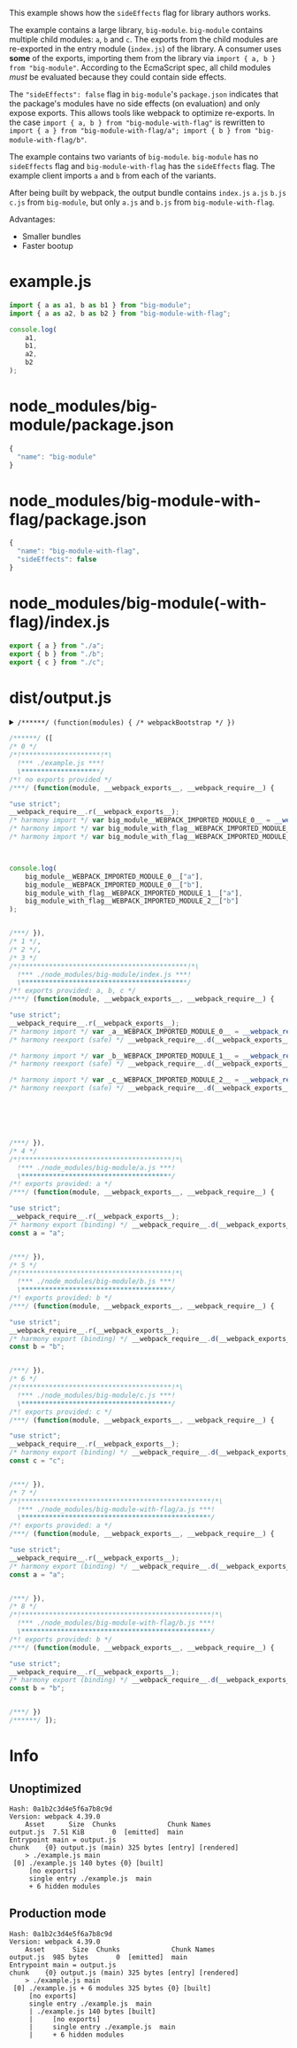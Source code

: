This example shows how the `sideEffects` flag for library authors works.

The example contains a large library, `big-module`. `big-module` contains multiple child modules: `a`, `b` and `c`. The exports from the child modules are re-exported in the entry module (`index.js`) of the library. A consumer uses **some** of the exports, importing them from the library via `import { a, b } from "big-module"`. According to the EcmaScript spec, all child modules _must_ be evaluated because they could contain side effects.

The `"sideEffects": false` flag in `big-module`'s `package.json` indicates that the package's modules have no side effects (on evaluation) and only expose exports. This allows tools like webpack to optimize re-exports. In the case `import { a, b } from "big-module-with-flag"` is rewritten to `import { a } from "big-module-with-flag/a"; import { b } from "big-module-with-flag/b"`.

The example contains two variants of `big-module`. `big-module` has no `sideEffects` flag and `big-module-with-flag` has the `sideEffects` flag. The example client imports `a` and `b` from each of the variants.

After being built by webpack, the output bundle contains `index.js` `a.js` `b.js` `c.js` from `big-module`, but only `a.js` and `b.js` from `big-module-with-flag`.

Advantages:

- Smaller bundles
- Faster bootup

# example.js

```javascript
import { a as a1, b as b1 } from "big-module";
import { a as a2, b as b2 } from "big-module-with-flag";

console.log(
	a1,
	b1,
	a2,
	b2
);
```

# node_modules/big-module/package.json

```javascript
{
  "name": "big-module"
}
```

# node_modules/big-module-with-flag/package.json

```javascript
{
  "name": "big-module-with-flag",
  "sideEffects": false
}
```

# node_modules/big-module(-with-flag)/index.js

```javascript
export { a } from "./a";
export { b } from "./b";
export { c } from "./c";
```

# dist/output.js

<details><summary><code>/******/ (function(modules) { /* webpackBootstrap */ })</code></summary>

```javascript
/******/ (function(modules) { // webpackBootstrap
/******/ 	// The module cache
/******/ 	var installedModules = {};
/******/
/******/ 	// The require function
/******/ 	function __webpack_require__(moduleId) {
/******/
/******/ 		// Check if module is in cache
/******/ 		if(installedModules[moduleId]) {
/******/ 			return installedModules[moduleId].exports;
/******/ 		}
/******/ 		// Create a new module (and put it into the cache)
/******/ 		var module = installedModules[moduleId] = {
/******/ 			i: moduleId,
/******/ 			l: false,
/******/ 			exports: {}
/******/ 		};
/******/
/******/ 		// Execute the module function
/******/ 		modules[moduleId].call(module.exports, module, module.exports, __webpack_require__);
/******/
/******/ 		// Flag the module as loaded
/******/ 		module.l = true;
/******/
/******/ 		// Return the exports of the module
/******/ 		return module.exports;
/******/ 	}
/******/
/******/
/******/ 	// expose the modules object (__webpack_modules__)
/******/ 	__webpack_require__.m = modules;
/******/
/******/ 	// expose the module cache
/******/ 	__webpack_require__.c = installedModules;
/******/
/******/ 	// define getter function for harmony exports
/******/ 	__webpack_require__.d = function(exports, name, getter) {
/******/ 		if(!__webpack_require__.o(exports, name)) {
/******/ 			Object.defineProperty(exports, name, { enumerable: true, get: getter });
/******/ 		}
/******/ 	};
/******/
/******/ 	// define __esModule on exports
/******/ 	__webpack_require__.r = function(exports) {
/******/ 		if(typeof Symbol !== 'undefined' && Symbol.toStringTag) {
/******/ 			Object.defineProperty(exports, Symbol.toStringTag, { value: 'Module' });
/******/ 		}
/******/ 		Object.defineProperty(exports, '__esModule', { value: true });
/******/ 	};
/******/
/******/ 	// create a fake namespace object
/******/ 	// mode & 1: value is a module id, require it
/******/ 	// mode & 2: merge all properties of value into the ns
/******/ 	// mode & 4: return value when already ns object
/******/ 	// mode & 8|1: behave like require
/******/ 	__webpack_require__.t = function(value, mode) {
/******/ 		if(mode & 1) value = __webpack_require__(value);
/******/ 		if(mode & 8) return value;
/******/ 		if((mode & 4) && typeof value === 'object' && value && value.__esModule) return value;
/******/ 		var ns = Object.create(null);
/******/ 		__webpack_require__.r(ns);
/******/ 		Object.defineProperty(ns, 'default', { enumerable: true, value: value });
/******/ 		if(mode & 2 && typeof value != 'string') for(var key in value) __webpack_require__.d(ns, key, function(key) { return value[key]; }.bind(null, key));
/******/ 		return ns;
/******/ 	};
/******/
/******/ 	// getDefaultExport function for compatibility with non-harmony modules
/******/ 	__webpack_require__.n = function(module) {
/******/ 		var getter = module && module.__esModule ?
/******/ 			function getDefault() { return module['default']; } :
/******/ 			function getModuleExports() { return module; };
/******/ 		__webpack_require__.d(getter, 'a', getter);
/******/ 		return getter;
/******/ 	};
/******/
/******/ 	// Object.prototype.hasOwnProperty.call
/******/ 	__webpack_require__.o = function(object, property) { return Object.prototype.hasOwnProperty.call(object, property); };
/******/
/******/ 	// __webpack_public_path__
/******/ 	__webpack_require__.p = "dist/";
/******/
/******/
/******/ 	// Load entry module and return exports
/******/ 	return __webpack_require__(__webpack_require__.s = 0);
/******/ })
/************************************************************************/
```

</details>

```javascript
/******/ ([
/* 0 */
/*!********************!*\
  !*** ./example.js ***!
  \********************/
/*! no exports provided */
/***/ (function(module, __webpack_exports__, __webpack_require__) {

"use strict";
__webpack_require__.r(__webpack_exports__);
/* harmony import */ var big_module__WEBPACK_IMPORTED_MODULE_0__ = __webpack_require__(/*! big-module */ 3);
/* harmony import */ var big_module_with_flag__WEBPACK_IMPORTED_MODULE_1__ = __webpack_require__(/*! big-module-with-flag */ 7);
/* harmony import */ var big_module_with_flag__WEBPACK_IMPORTED_MODULE_2__ = __webpack_require__(/*! big-module-with-flag */ 8);



console.log(
	big_module__WEBPACK_IMPORTED_MODULE_0__["a"],
	big_module__WEBPACK_IMPORTED_MODULE_0__["b"],
	big_module_with_flag__WEBPACK_IMPORTED_MODULE_1__["a"],
	big_module_with_flag__WEBPACK_IMPORTED_MODULE_2__["b"]
);


/***/ }),
/* 1 */,
/* 2 */,
/* 3 */
/*!******************************************!*\
  !*** ./node_modules/big-module/index.js ***!
  \******************************************/
/*! exports provided: a, b, c */
/***/ (function(module, __webpack_exports__, __webpack_require__) {

"use strict";
__webpack_require__.r(__webpack_exports__);
/* harmony import */ var _a__WEBPACK_IMPORTED_MODULE_0__ = __webpack_require__(/*! ./a */ 4);
/* harmony reexport (safe) */ __webpack_require__.d(__webpack_exports__, "a", function() { return _a__WEBPACK_IMPORTED_MODULE_0__["a"]; });

/* harmony import */ var _b__WEBPACK_IMPORTED_MODULE_1__ = __webpack_require__(/*! ./b */ 5);
/* harmony reexport (safe) */ __webpack_require__.d(__webpack_exports__, "b", function() { return _b__WEBPACK_IMPORTED_MODULE_1__["b"]; });

/* harmony import */ var _c__WEBPACK_IMPORTED_MODULE_2__ = __webpack_require__(/*! ./c */ 6);
/* harmony reexport (safe) */ __webpack_require__.d(__webpack_exports__, "c", function() { return _c__WEBPACK_IMPORTED_MODULE_2__["c"]; });






/***/ }),
/* 4 */
/*!**************************************!*\
  !*** ./node_modules/big-module/a.js ***!
  \**************************************/
/*! exports provided: a */
/***/ (function(module, __webpack_exports__, __webpack_require__) {

"use strict";
__webpack_require__.r(__webpack_exports__);
/* harmony export (binding) */ __webpack_require__.d(__webpack_exports__, "a", function() { return a; });
const a = "a";


/***/ }),
/* 5 */
/*!**************************************!*\
  !*** ./node_modules/big-module/b.js ***!
  \**************************************/
/*! exports provided: b */
/***/ (function(module, __webpack_exports__, __webpack_require__) {

"use strict";
__webpack_require__.r(__webpack_exports__);
/* harmony export (binding) */ __webpack_require__.d(__webpack_exports__, "b", function() { return b; });
const b = "b";


/***/ }),
/* 6 */
/*!**************************************!*\
  !*** ./node_modules/big-module/c.js ***!
  \**************************************/
/*! exports provided: c */
/***/ (function(module, __webpack_exports__, __webpack_require__) {

"use strict";
__webpack_require__.r(__webpack_exports__);
/* harmony export (binding) */ __webpack_require__.d(__webpack_exports__, "c", function() { return c; });
const c = "c";


/***/ }),
/* 7 */
/*!************************************************!*\
  !*** ./node_modules/big-module-with-flag/a.js ***!
  \************************************************/
/*! exports provided: a */
/***/ (function(module, __webpack_exports__, __webpack_require__) {

"use strict";
__webpack_require__.r(__webpack_exports__);
/* harmony export (binding) */ __webpack_require__.d(__webpack_exports__, "a", function() { return a; });
const a = "a";


/***/ }),
/* 8 */
/*!************************************************!*\
  !*** ./node_modules/big-module-with-flag/b.js ***!
  \************************************************/
/*! exports provided: b */
/***/ (function(module, __webpack_exports__, __webpack_require__) {

"use strict";
__webpack_require__.r(__webpack_exports__);
/* harmony export (binding) */ __webpack_require__.d(__webpack_exports__, "b", function() { return b; });
const b = "b";


/***/ })
/******/ ]);
```

# Info

## Unoptimized

```
Hash: 0a1b2c3d4e5f6a7b8c9d
Version: webpack 4.39.0
    Asset      Size  Chunks             Chunk Names
output.js  7.51 KiB       0  [emitted]  main
Entrypoint main = output.js
chunk    {0} output.js (main) 325 bytes [entry] [rendered]
    > ./example.js main
 [0] ./example.js 140 bytes {0} [built]
     [no exports]
     single entry ./example.js  main
     + 6 hidden modules
```

## Production mode

```
Hash: 0a1b2c3d4e5f6a7b8c9d
Version: webpack 4.39.0
    Asset       Size  Chunks             Chunk Names
output.js  985 bytes       0  [emitted]  main
Entrypoint main = output.js
chunk    {0} output.js (main) 325 bytes [entry] [rendered]
    > ./example.js main
 [0] ./example.js + 6 modules 325 bytes {0} [built]
     [no exports]
     single entry ./example.js  main
     | ./example.js 140 bytes [built]
     |     [no exports]
     |     single entry ./example.js  main
     |     + 6 hidden modules
```
